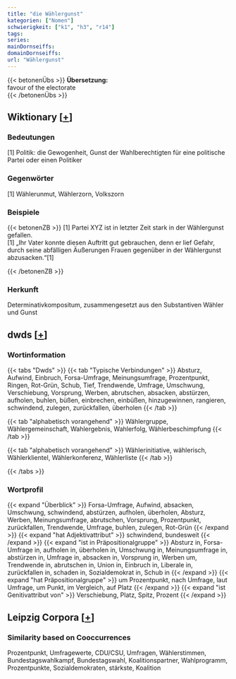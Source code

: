 ```yaml
---
title: "die Wählergunst"
kategorien: ["Nomen"]
schwierigkeit: ["k1", "h3", "r14"]
tags:
series:
mainDornseiffs:
domainDornseiffs:
url: "Wählergunst"
---
```


{{< betonenÜbs >}}
**Übersetzung:**  
favour of the electorate  
{{< /betonenÜbs >}}

## Wiktionary [[+](https://de.wiktionary.org/wiki/Wählergunst)]

### Bedeutungen
[1] Politik: die Gewogenheit, Gunst der Wahlberechtigten für eine politische Partei oder einen Politiker  

### Gegenwörter
[1] Wählerunmut, Wählerzorn, Volkszorn  

### Beispiele
{{< betonenZB >}}
[1] Partei XYZ ist in letzter Zeit stark in der Wählergunst gefallen.  
[1] „Ihr Vater konnte diesen Auftritt gut gebrauchen, denn er lief Gefahr, durch seine abfälligen Äußerungen Frauen gegenüber in der Wählergunst abzusacken.“[1]  

{{< /betonenZB >}}
### Herkunft
Determinativkompositum, zusammengesetzt aus den Substantiven Wähler und Gunst  



## dwds [[+](https://www.dwds.de/wb/Wählergunst)]

### Wortinformation
{{< tabs "Dwds" >}}
{{< tab "Typische Verbindungen" >}}
Absturz, Aufwind, Einbruch, Forsa-Umfrage, Meinungsumfrage, Prozentpunkt, Ringen, Rot-Grün, Schub, Tief, Trendwende, Umfrage, Umschwung, Verschiebung, Vorsprung, Werben, abrutschen, absacken, abstürzen, aufholen, buhlen, büßen, einbrechen, einbüßen, hinzugewinnen, rangieren, schwindend, zulegen, zurückfallen, überholen
{{< /tab >}}

{{< tab "alphabetisch vorangehend" >}}
Wählergruppe, Wählergemeinschaft, Wahlergebnis, Wahlerfolg, Wählerbeschimpfung
{{< /tab >}}

{{< tab "alphabetisch vorangehend" >}}
Wählerinitiative, wählerisch, Wählerklientel, Wählerkonferenz, Wählerliste
{{< /tab >}}

{{< /tabs >}}

### Wortprofil
{{< expand "Überblick" >}} Forsa-Umfrage, Aufwind, absacken, Umschwung, schwindend, abstürzen, aufholen, überholen, Absturz, Werben, Meinungsumfrage, abrutschen, Vorsprung, Prozentpunkt, zurückfallen, Trendwende, Umfrage, buhlen, zulegen, Rot-Grün {{< /expand >}}
{{< expand "hat Adjektivattribut" >}} schwindend, bundesweit {{< /expand >}}
{{< expand "ist in Präpositionalgruppe" >}} Absturz in, Forsa-Umfrage in, aufholen in, überholen in, Umschwung in, Meinungsumfrage in, abstürzen in, Umfrage in, absacken in, Vorsprung in, Werben um, Trendwende in, abrutschen in, Union in, Einbruch in, Liberale in, zurückfallen in, schaden in, Sozialdemokrat in, Schub in {{< /expand >}}
{{< expand "hat Präpositionalgruppe" >}} um Prozentpunkt, nach Umfrage, laut Umfrage, um Punkt, im Vergleich, auf Platz {{< /expand >}}
{{< expand "ist Genitivattribut von" >}} Verschiebung, Platz, Spitz, Prozent {{< /expand >}}

## Leipzig Corpora [[+](https://corpora.uni-leipzig.de/en/res?word=Wählergunst&corpusId=deu_newscrawl-public_2018)]


### Similarity based on Cooccurrences
Prozentpunkt, Umfragewerte, CDU/CSU, Umfragen, Wählerstimmen, Bundestagswahlkampf, Bundestagswahl, Koalitionspartner, Wahlprogramm, Prozentpunkte, Sozialdemokraten, stärkste, Koalition

